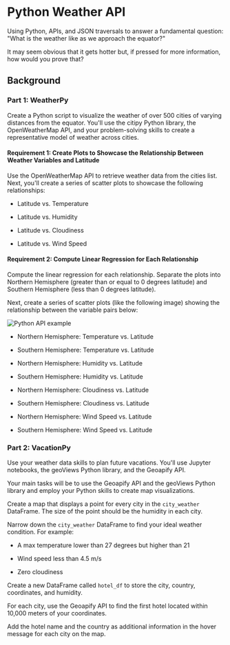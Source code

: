 # Python Weather API
Using Python, APIs, and JSON traversals to answer a fundamental question: "What is the weather like as we approach the equator?"

It may seem obvious that it gets hotter but, if pressed for more information, how would you prove that?

## Background
### Part 1: WeatherPy
Create a Python script to visualize the weather of over 500 cities of varying distances from the equator. You'll use the citipy Python library, the OpenWeatherMap API, and your problem-solving skills to create a representative model of weather across cities.

#### Requirement 1: Create Plots to Showcase the Relationship Between Weather Variables and Latitude
Use the OpenWeatherMap API to retrieve weather data from the cities list. Next, you'll create a series of scatter plots to showcase the following relationships:

- Latitude vs. Temperature

- Latitude vs. Humidity

- Latitude vs. Cloudiness

- Latitude vs. Wind Speed

#### Requirement 2: Compute Linear Regression for Each Relationship
Compute the linear regression for each relationship. Separate the plots into Northern Hemisphere (greater than or equal to 0 degrees latitude) and Southern Hemisphere (less than 0 degrees latitude).

Next, create a series of scatter plots (like the following image) showing the relationship between the variable pairs below:

![Python API example](https://user-images.githubusercontent.com/111451303/231047229-b22e5371-82f3-4a2a-bce2-999c82ce0475.png)

- Northern Hemisphere: Temperature vs. Latitude

- Southern Hemisphere: Temperature vs. Latitude

- Northern Hemisphere: Humidity vs. Latitude

- Southern Hemisphere: Humidity vs. Latitude

- Northern Hemisphere: Cloudiness vs. Latitude

- Southern Hemisphere: Cloudiness vs. Latitude

- Northern Hemisphere: Wind Speed vs. Latitude

- Southern Hemisphere: Wind Speed vs. Latitude

### Part 2: VacationPy
Use your weather data skills to plan future vacations. You'll use Jupyter notebooks, the geoViews Python library, and the Geoapify API.

Your main tasks will be to use the Geoapify API and the geoViews Python library and employ your Python skills to create map visualizations.

Create a map that displays a point for every city in the ```city_weather``` DataFrame. The size of the point should be the humidity in each city.

Narrow down the ```city_weather``` DataFrame to find your ideal weather condition. For example:

- A max temperature lower than 27 degrees but higher than 21

- Wind speed less than 4.5 m/s

- Zero cloudiness

Create a new DataFrame called ```hotel_df``` to store the city, country, coordinates, and humidity.

For each city, use the Geoapify API to find the first hotel located within 10,000 meters of your coordinates.

Add the hotel name and the country as additional information in the hover message for each city on the map.
